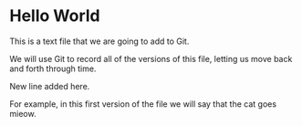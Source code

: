 # Hello World

This is a text file that we are going to add to Git.

We will use Git to record all of the versions of this file,
letting us move back and forth through time.

New line added here.

For example, in this first version of the file we
will say that the cat goes mieow.